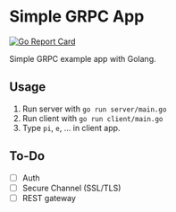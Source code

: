 # Simple GRPC App

[![Go Report Card](https://goreportcard.com/badge/github.com/mrtkp9993/SimpleGRPCApp)](https://goreportcard.com/report/github.com/mrtkp9993/SimpleGRPCApp)

Simple GRPC example app with Golang.

## Usage

1. Run server with ```go run server/main.go```
2. Run client with ```go run client/main.go```
3. Type ```pi```, ```e```, ... in client app.

## To-Do

- [ ] Auth
- [ ] Secure Channel (SSL/TLS)
- [ ] REST gateway 

